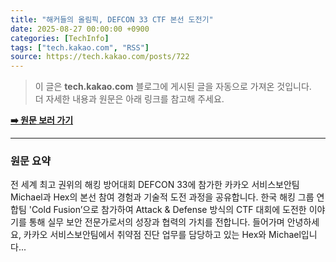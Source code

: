 ```yaml
---
title: "해커들의 올림픽, DEFCON 33 CTF 본선 도전기"
date: 2025-08-27 00:00:00 +0900
categories: [TechInfo]
tags: ["tech.kakao.com", "RSS"]
source: https://tech.kakao.com/posts/722
---
```

> 이 글은 **tech.kakao.com** 블로그에 게시된 글을 자동으로 가져온 것입니다. <br>
> 더 자세한 내용과 원문은 아래 링크를 참고해 주세요.

[**➡️ 원문 보러 가기**](https://tech.kakao.com/posts/722)

---

### 원문 요약
전 세계 최고 권위의 해킹 방어대회 DEFCON 33에 참가한 카카오 서비스보안팀 Michael과 Hex의 본선 참여 경험과 기술적 도전 과정을 공유합니다. 한국 해킹 그룹 연합팀 'Cold Fusion’으로 참가하여 Attack & Defense 방식의 CTF 대회에 도전한 이야기를 통해 실무 보안 전문가로서의 성장과 협력의 가치를 전합니다.  들어가며 안녕하세요, 카카오 서비스보안팀에서 취약점 진단 업무를 담당하고 있는 Hex와 Michael입니다...

